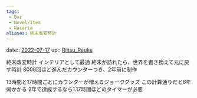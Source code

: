 ```yaml
---
tags:
 - Bar
 - Novel/Item
 - Nacaria
aliases: 終末改変時計
---
```


date:: [2022-07-17](Daily_Note/2022-07-17.md)
up:: [Riitsu_Reuke](Riitsu_Reuke.md)

終末改変時計
インテリアとして最適
終末が訪れたら、世界を書き換えて元に戻す時計
8000回ほど進んだカウンターつき、2年前に制作

13時間と17時間ごとにカウンターが増えるジョークグッズ
この計算通りだと6年弱かかる
2年で達成するなら1.17時間ほどのタイマーが必要


